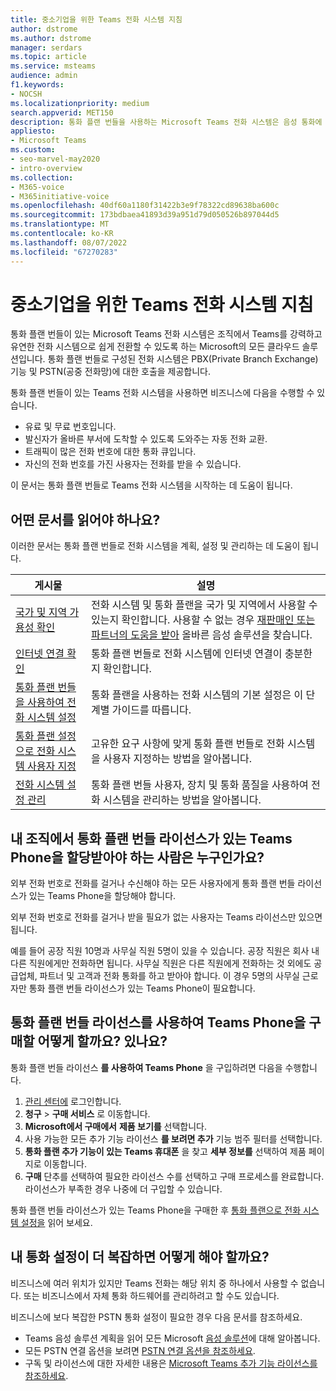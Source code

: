 ```yaml
---
title: 중소기업을 위한 Teams 전화 시스템 지침
author: dstrome
ms.author: dstrome
manager: serdars
ms.topic: article
ms.service: msteams
audience: admin
f1.keywords:
- NOCSH
ms.localizationpriority: medium
search.appverid: MET150
description: 통화 플랜 번들을 사용하는 Microsoft Teams 전화 시스템은 음성 통화에 저렴한 옵션으로 중소기업이 더 잘 의사 소통할 수 있도록 합니다.
appliesto:
- Microsoft Teams
ms.custom:
- seo-marvel-may2020
- intro-overview
ms.collection:
- M365-voice
- M365initiative-voice
ms.openlocfilehash: 40df60a1180f31422b3e9f78322cd89638ba600c
ms.sourcegitcommit: 173bdbaea41893d39a951d79d050526b897044d5
ms.translationtype: MT
ms.contentlocale: ko-KR
ms.lasthandoff: 08/07/2022
ms.locfileid: "67270283"
---
```

# <a name="teams-phone-system-guidance-for-small-and-medium-businesses"></a>중소기업을 위한 Teams 전화 시스템 지침

통화 플랜 번들이 있는 Microsoft Teams 전화 시스템은 조직에서 Teams를 강력하고 유연한 전화 시스템으로 쉽게 전환할 수 있도록 하는 Microsoft의 모든 클라우드 솔루션입니다. 통화 플랜 번들로 구성된 전화 시스템은 PBX(Private Branch Exchange) 기능 및 PSTN(공중 전화망)에 대한 호출을 제공합니다.

통화 플랜 번들이 있는 Teams 전화 시스템을 사용하면 비즈니스에 다음을 수행할 수 있습니다.

- 유료 및 무료 번호입니다.
- 발신자가 올바른 부서에 도착할 수 있도록 도와주는 자동 전화 교환.
- 트래픽이 많은 전화 번호에 대한 통화 큐입니다.
- 자신의 전화 번호를 가진 사용자는 전화를 받을 수 있습니다.

이 문서는 통화 플랜 번들로 Teams 전화 시스템을 시작하는 데 도움이 됩니다.

## <a name="which-articles-should-i-read"></a>어떤 문서를 읽어야 하나요?

이러한 문서는 통화 플랜 번들로 전화 시스템을 계획, 설정 및 관리하는 데 도움이 됩니다.

| 게시물 | 설명 |
|---------|-------------|
| [국가 및 지역 가용성 확인](../country-and-region-availability-for-audio-conferencing-and-calling-plans/country-and-region-availability-for-audio-conferencing-and-calling-plans.md) | 전화 시스템 및 통화 플랜을 국가 및 지역에서 사용할 수 있는지 확인합니다. 사용할 수 없는 경우 [재판매인 또는 파트너의 도움을 받아](../business-voice/reseller-partner-support.md) 올바른 음성 솔루션을 찾습니다. |
| [인터넷 연결 확인](../business-voice/get-ready-internet.md) | 통화 플랜 번들로 전화 시스템에 인터넷 연결이 충분한지 확인합니다. |
| [통화 플랜 번들을 사용하여 전화 시스템 설정](../business-voice/set-up-overview.md) | 통화 플랜을 사용하는 전화 시스템의 기본 설정은 이 단계별 가이드를 따릅니다. |
| [통화 플랜 설정으로 전화 시스템 사용자 지정](../business-voice/customize-business-voice.md) | 고유한 요구 사항에 맞게 통화 플랜 번들로 전화 시스템을 사용자 지정하는 방법을 알아봅니다. |
| [전화 시스템 설정 관리](../business-voice/create-users.md) | 통화 플랜 번들 사용자, 장치 및 통화 품질을 사용하여 전화 시스템을 관리하는 방법을 알아봅니다. |

## <a name="who-in-my-organization-needs-to-be-assigned-teams-phone-with-calling-plan-bundle-licenses"></a>내 조직에서 통화 플랜 번들 라이선스가 있는 Teams Phone을 할당받아야 하는 사람은 누구인가요?

외부 전화 번호로 전화를 걸거나 수신해야 하는 모든 사용자에게 통화 플랜 번들 라이선스가 있는 Teams Phone을 할당해야 합니다.

외부 전화 번호로 전화를 걸거나 받을 필요가 없는 사용자는 Teams 라이선스만 있으면 됩니다.

예를 들어 공장 직원 10명과 사무실 직원 5명이 있을 수 있습니다. 공장 직원은 회사 내 다른 직원에게만 전화하면 됩니다. 사무실 직원은 다른 직원에게 전화하는 것 외에도 공급업체, 파트너 및 고객과 전화 통화를 하고 받아야 합니다. 이 경우 5명의 사무실 근로자만 통화 플랜 번들 라이선스가 있는 Teams Phone이 필요합니다.

## <a name="how-do-i-purchase-teams-phone-with-calling-plan-bundle-licenses"></a>통화 플랜 번들 라이선스를 사용하여 Teams Phone을 구매할 어떻게 할까요? 있나요?

통화 플랜 번들 라이선스 **를 사용하여 Teams Phone** 을 구입하려면 다음을 수행합니다.

1. [관리 센터에](https://admin.microsoft.com/Adminportal/Home#/homepage) 로그인합니다.
2. **청구** > **구매 서비스** 로 이동합니다.
3. **Microsoft에서 구매에서** **제품 보기를** 선택합니다.
4. 사용 가능한 모든 추가 기능 라이선스 **를 보려면 추가** 기능 범주 필터를 선택합니다.
5. **통화 플랜 추가 기능이 있는 Teams 휴대폰** 을 찾고 **세부 정보를** 선택하여 제품 페이지로 이동합니다.
6. **구매** 단추를 선택하여 필요한 라이선스 수를 선택하고 구매 프로세스를 완료합니다. 라이선스가 부족한 경우 나중에 더 구입할 수 있습니다.

통화 플랜 번들 라이선스가 있는 Teams Phone을 구매한 후 [통화 플랜으로 전화 시스템 설정을](../business-voice/set-up-overview.md) 읽어 보세요.

## <a name="what-if-my-calling-setup-is-more-complex"></a>내 통화 설정이 더 복잡하면 어떻게 해야 할까요?

비즈니스에 여러 위치가 있지만 Teams 전화는 해당 위치 중 하나에서 사용할 수 없습니다. 또는 비즈니스에서 자체 통화 하드웨어를 관리하려고 할 수도 있습니다.

비즈니스에 보다 복잡한 PSTN 통화 설정이 필요한 경우 다음 문서를 참조하세요.

- Teams 음성 솔루션 계획을 읽어 모든 Microsoft [음성 솔루션](../cloud-voice-landing-page.md)에 대해 알아봅니다.
- 모든 PSTN 연결 옵션을 보려면 [PSTN 연결 옵션을 참조하세요](../pstn-connectivity.md).
- 구독 및 라이선스에 대한 자세한 내용은 [Microsoft Teams 추가 기능 라이선스를 참조하세요](../teams-add-on-licensing/microsoft-teams-add-on-licensing.md).

